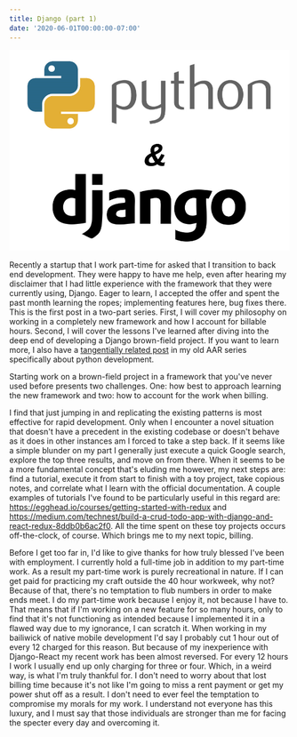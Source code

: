 ```yaml
---
title: Django (part 1)
date: '2020-06-01T00:00:00-07:00'
---
```

![Django](/assets/images/django.png)

Recently a startup that I work part-time for asked that I transition to back end development.  They were happy to have me help, even after hearing my disclaimer that I had little experience with the framework that they were currently using, Django.  Eager to learn, I accepted the offer and spent the past month learning the ropes; implementing features here, bug fixes there.  This is the first post in a two-part series.  First, I will cover my philosophy on working in a completely new framework and how I account for billable hours.  Second, I will cover the lessons I've learned after diving into the deep end of developing a Django brown-field project.  If you want to learn more, I also have a [tangentially related post](/post/aar-pt-2-python/) in my old AAR series specifically about python development.

Starting work on a brown-field project in a framework that you've never used before presents two challenges.  One: how best to approach learning the new framework and two: how to account for the work when billing. 

I find that just jumping in and replicating the existing patterns is most effective for rapid development.  Only when I encounter a novel situation that doesn't have a precedent in the existing codebase or doesn't behave as it does in other instances am I forced to take a step back.   If it seems like a simple blunder on my part I generally just execute a quick Google search, explore the top three results, and move on from there.  When it seems to be a more fundamental concept that's eluding me however, my next steps are: find a tutorial, execute it from start to finish with a toy project, take copious notes, and correlate what I learn with the official documentation.  A couple examples of tutorials I've found to be particularly useful in this regard are: <https://egghead.io/courses/getting-started-with-redux> and <https://medium.com/technest/build-a-crud-todo-app-with-django-and-react-redux-8ddb0b6ac2f0>.  All the time spent on these toy projects occurs off-the-clock, of course.  Which brings me to my next topic, billing.

Before I get too far in, I'd like to give thanks for how truly blessed I've been with employment.  I currently hold a full-time job in addition to my part-time work.  As a result my part-time work is purely recreational in nature.  If I can get paid for practicing my craft outside the 40 hour workweek, why not? Because of that, there's no temptation to flub numbers in order to make ends meet.  I do my part-time work because I enjoy it, not because I have to.  That means that if I'm working on a new feature for so many hours, only to find that it's not functioning as intended because I implemented it in a flawed way due to my ignorance, I can scratch it.  When working in my bailiwick of native mobile development I'd say I probably cut 1 hour out of every 12 charged for this reason.  But because of my inexperience with Django-React my recent work has been almost reversed.  For every 12 hours I work I usually end up only charging for three or four. Which, in a weird way, is what I'm truly thankful for.   I don't need to worry about that lost billing time because it's not like I'm going to miss a rent payment or get my power shut off as a result.  I don't need to ever feel the temptation to compromise my morals for my work.  I understand not everyone has this luxury, and I must say that those individuals are stronger than me for facing the specter every day and overcoming it.
